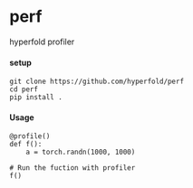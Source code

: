 # perf
hyperfold profiler

#### setup
```
git clone https://github.com/hyperfold/perf
cd perf
pip install .
```

#### Usage 
```python3
@profile()
def f():
    a = torch.randn(1000, 1000)

# Run the fuction with profiler
f()
```
